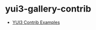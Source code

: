 yui3-gallery-contrib
====================

- [YUI3 Contrib Examples](http://albertosantini.github.io/yui3-gallery-contrib/)
